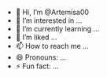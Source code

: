 - 👋 Hi, I’m @Artemisa00
- 👀 I’m interested in ...
- 🌱 I’m currently learning ...
- 💞️ I’m liked ...
- 📫 How to reach me ...
- 😄 Pronouns: ...
- ⚡ Fun fact: ...

<!---
Artemisa00/Artemisa00 is a ✨ special ✨ repository because its `README.md` (this file) appears on your GitHub profile.
You can click the Preview link to take a look at your changes.
--->

